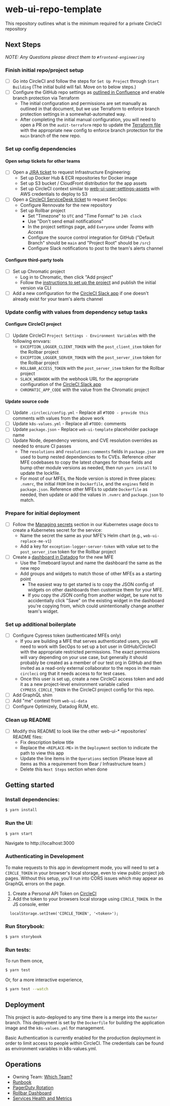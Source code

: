 # web-ui-repo-template
This repository outlines what is the minimum required for a private CircleCI repository

## Next Steps
*NOTE: Any Questions please direct them to `#frontend-engineering`*

### Finish initial repo/project setup
- [ ] Go into CircleCI and follow the steps for `Set Up Project` through `Start Building` (The initial build will fail. Move on to below steps.)
- [ ] Configure the GitHub repo settings as [outlined in Confluence](https://circleci.atlassian.net/wiki/spaces/EN/pages/745210308/Create+an+Internal+Repo) and enable branch protection via Terraform
  - The initial configuration and permissions are set manually as outlined in that document, but we use Terraform to enforce branch protection settings in a somewhat-automated way.
  - After completing the initial manual configuration, you will need to open a PR on the `audit-terraform` repo to update the [Terraform file](https://github.com/circleci/audit-terraform/blob/master/github/repos/main.tf) with the appropriate new config to enforce branch protection for the `main` branch of the new repo.

### Set up config dependencies

#### Open setup tickets for other teams
- [ ] Open a [JIRA ticket](https://circleci.atlassian.net/jira/software/c/projects/INFRA/boards/264) to request Infrastructure Engineering:
  - Set up Docker Hub & ECR repositories for Docker image
  - Set up S3 bucket / CloudFront distribution for the app assets
  - Set up CircleCI context similar to [web-ui-user-settings-assets](https://app.circleci.com/settings/organization/github/circleci/contexts/6f8b9c1c-7c5d-431a-921c-625fd338e29b?return-to=%2F) with AWS credentials to deploy to S3
- [ ] Open a [CircleCI ServiceDesk ticket](https://circleci.atlassian.net/servicedesk/customer/portal/1/group/1/create/1) to request SecOps:
  - Configure Rennovate for the new repository
  - Set up Rollbar project
    - Set "Timezone" to `UTC` and "Time Format" to `24h clock`
    - Use "Don't send email notifications"
    - In the project settings page, add `Everyone` under _Teams with Access_
    - Configure the source control integration for GitHub ("Default Branch" should be `main` and "Project Root" should be `/src`)
    - Configure Slack notifications to post to the team's alerts channel

#### Configure third-party tools
- [ ] Set up Chromatic project
  - Log in to Chromatic, then click "Add project"
  - Follow the [instructions to set up the project](https://www.chromatic.com/docs/setup#install) and publish the initial version via CLI
- [ ] Add a new configuration for the [CircleCI Slack app](https://circleci.slack.com/apps/A0F7VRE7N-circleci?tab=more_info) if one doesn't already exist for your team's alerts channel

### Update config with values from dependency setup tasks

#### Configure CircleCI project
- [ ] Update CircleCI `Project Settings - Environment Variables` with the following envvars:
  - `EXCEPTION_LOGGER_CLIENT_TOKEN` with the `post_client_item` token for the Rollbar project
  - `EXCEPTION_LOGGER_SERVER_TOKEN` with the `post_server_item` token for the Rollbar project
  - `ROLLBAR_ACCESS_TOKEN` with the `post_server_item` token for the Rollbar project
  - `SLACK_WEBHOOK` with the webhook URL for the appropriate configuration of the [CircleCI Slack app](https://circleci.slack.com/apps/A0F7VRE7N-circleci?tab=more_info)
  - `CHROMATIC_APP_CODE` with the value from the Chromatic project

#### Update source code
- [ ] Update `.circleci/config.yml` - Replace all `#TODO - provide this` comments with values from the above work
- [ ] Update `k8s-values.yml` - Replace all `#TODO:` comments
- [ ] Update `package.json` - Replace `web-ui-template` placeholder package name
- [ ] Update Node, dependency versions, and CVE resolution overrides as needed to ensure CI passes
  - The `resolutions` and `resolutions:comments` fields in `package.json` are used to bump nested dependencies to fix CVEs. Reference other MFE codebases to copy the latest changes for those fields and bump other module versions as needed, then run `yarn install` to update the lockfile.
  - For most of our MFEs, the Node version is stored in three places: `.nvmrc`, the initial `FROM` line in `Dockerfile`, and the `engines` field in `package.json`. Reference other MFEs to update `Dockerfile` as needed, then update or add the values in `.nvmrc` and `package.json` to match.

### Prepare for initial deployment
- [ ] Follow the [Managing secrets](https://circleci.atlassian.net/wiki/spaces/EN/pages/570131080/Kubernetes+usage#Managing-secrets) section in our Kubernetes usage docs to create a Kubernetes secret for the service:
  - Name the secret the same as your MFE's Helm chart (e.g., `web-ui-replace-me-v1`)
  - Add a key for `exception-logger-server-token` with value set to the `post_server_item` token for the Rollbar project
- [ ] Create a [dashboard in Datadog](https://app.datadoghq.com/dashboard/lists) for the new MFE
  - Use the Timeboard layout and name the dashboard the same as the new repo
  - Add groups and widgets to match those of other MFEs as a starting point
    - The easiest way to get started is to copy the JSON config of widgets on other dashboards then customize them for your MFE.
    - If you copy the JSON config from another widget, be sure not to accidentially click "Save" on the existing widget in the dashboard you're copying from, which could unintentionally change another team's widget.

### Set up additional boilerplate
- [ ] Configure Cypress token (authenticated MFEs only)
  - If you are building a MFE that serves authenticated users, you will need to work with SecOps to set up a bot user in GitHub/CircleCI with the appropriate restricted permissions. The exact permissions will vary depending on your use case, but generally it should probably be created as a member of our test org in GitHub and then invited as a read-only external collaborator to the repos in the main `circleci` org that it needs access to for test cases.
  - Once this user is set up, create a new CircleCI access token and add it as a new project-level environment variable called `CYPRESS_CIRCLE_TOKEN` in the CircleCI project config for this repo.
- [ ] Add GraphQL shim
- [ ] Add "me" context from `web-ui-data`
- [ ] Configure Optimizely, Datadog RUM, etc.

### Clean up README
- [ ] Modify this README to look like the other web-ui-* repositories' README files:
  - Fix description below title
  - Replace the `<REPLACE-ME>` in the `Deployment` section to indicate the path to view this app
  - Update the line items in the `Operations` section (Please leave all items as this a requirement from Bear / Infrastructure team.)
  - Delete this `Next Steps` section when done

## Getting started

### Install dependencies:

```sh
$ yarn install
```

### Run the UI:

```sh
$ yarn start
```

Navigate to http://localhost:3000

### Authenticating in Development

To make requests to this app in development mode, you will need to set a
`CIRCLE_TOKEN` in your browser's local storage, even to view public project job
pages. Without this setup, you'll run into CORS issues which may appear as
GraphQL errors on the page.

1. Create a Personal API Token on [CircleCI](https://circleci.com/account/api)
2. Add the token to your browsers local storage using `CIRCLE_TOKEN`. In the JS
   console, enter

```
  localStorage.setItem('CIRCLE_TOKEN', '<token>');
```

### Run Storybook:

```sh
$ yarn storybook
```

### Run tests:

To run them once,

```sh
$ yarn test
```

Or, for a more interactive experience,

```sh
$ yarn test --watch
```

## Deployment

This project is auto-deployed to <REPLACE-ME> any time there is a
merge into the `master` branch. This deployment is set by the `Dockerfile` for
building the application image and the `k8s-values.yml` for management.

Basic Authentication is currently enabled for the production deployment in order
to limit access to people within CircleCI. The credentials can be found as
environment variables in k8s-values.yml.

## Operations

- Owning Team:
  [Which Team?](https://circleci.slack.com/app_redirect?channel=which-team)
- [Runbook](https://github.com/circleci/engineering/blob/master/teams/activation/runbook.md)
- [PagerDuty Rotation](https://circle.pagerduty.com/schedules#REPLACE-ME)
- [Rollbar Dashboard](https://rollbar.com/circle/web-ui-REPLACe-ME/)
- [Services Health and Metrics](https://app.datadoghq.com/dashboard/REPLACE-ME)
